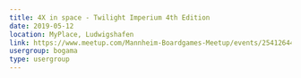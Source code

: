 ```yaml
---
title: 4X in space - Twilight Imperium 4th Edition
date: 2019-05-12
location: MyPlace, Ludwigshafen
link: https://www.meetup.com/Mannheim-Boardgames-Meetup/events/254126446/
usergroup: bogama
type: usergroup
---
```

